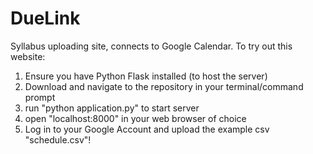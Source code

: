 # DueLink
Syllabus uploading site, connects to Google Calendar.
To try out this website:
1. Ensure you have Python Flask installed (to host the server)
2. Download and navigate to the repository in your terminal/command prompt
3. run "python application.py" to start server
4. open "localhost:8000" in your web browser of choice
5. Log in to your Google Account and upload the example csv "schedule.csv"!
